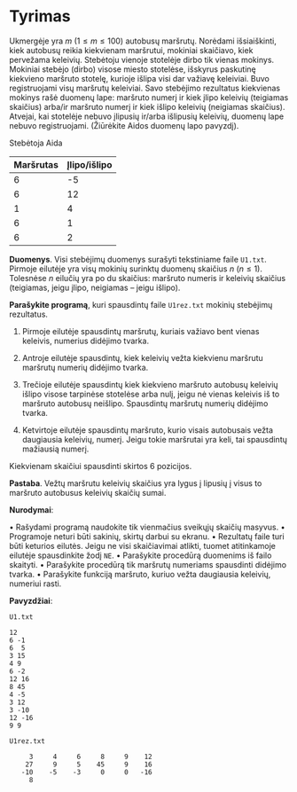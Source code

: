 Tyrimas
=======

Ukmergėje yra $m\ (1 \leq m \leq 100)$ autobusų maršrutų. Norėdami išsiaiškinti, kiek autobusų reikia kiekvienam maršrutui, mokiniai skaičiavo, kiek pervežama keleivių. Stebėtoju vienoje stotelėje dirbo tik vienas mokinys. Mokiniai stebėjo (dirbo) visose miesto stotelėse, išskyrus paskutinę kiekvieno maršruto stotelę, kurioje išlipa visi dar važiavę keleiviai. Buvo registruojami visų maršrutų keleiviai. Savo stebėjimo rezultatus kiekvienas mokinys rašė duomenų lape: maršruto numerį ir kiek įlipo keleivių (teigiamas skaičius) arba/ir maršruto numerį ir kiek išlipo keleivių (neigiamas skaičius). Atvejai, kai stotelėje nebuvo įlipusių ir/arba išlipusių keleivių, duomenų lape nebuvo registruojami. (Žiūrėkite Aidos duomenų lapo pavyzdį).

Stebėtoja Aida

| Maršrutas | Įlipo/išlipo |
| --------- | ------------ |
| 6         | -5           |
| 6         | 12           |
| 1         | 4            |
| 6         | 1            |
| 6         | 2            |

**Duomenys**. Visi stebėjimų duomenys surašyti tekstiniame faile `U1.txt`. Pirmoje eilutėje yra visų mokinių surinktų duomenų skaičius $n\ (n \leq 1)$. Tolesnėse $n$ eilučių yra po du skaičius: maršruto numeris ir keleivių skaičius (teigiamas, jeigu įlipo, neigiamas – jeigu išlipo).

**Parašykite programą**, kuri spausdintų faile `U1rez.txt` mokinių stebėjimų rezultatus.

1. Pirmoje eilutėje spausdintų maršrutų, kuriais važiavo bent vienas keleivis, numerius didėjimo tvarka.

2. Antroje eilutėje spausdintų, kiek keleivių vežta kiekvienu maršrutu maršrutų numerių didėjimo tvarka.

3. Trečioje eilutėje spausdintų kiek kiekvieno maršruto autobusų keleivių išlipo visose tarpinėse stotelėse arba nulį, jeigu nė vienas keleivis iš to maršruto autobusų neišlipo. Spausdintų maršrutų numerių didėjimo tvarka.

4. Ketvirtoje eilutėje spausdintų maršruto, kurio visais autobusais vežta daugiausia keleivių, numerį. Jeigu tokie maršrutai yra keli, tai spausdintų mažiausią numerį.

Kiekvienam skaičiui spausdinti skirtos 6 pozicijos.

**Pastaba**. Vežtų maršrutu keleivių skaičius yra lygus į lipusių į visus to maršruto autobusus keleivių skaičių sumai.

**Nurodymai**:

• Rašydami programą naudokite tik vienmačius sveikųjų skaičių masyvus.
• Programoje neturi būti sakinių, skirtų darbui su ekranu.
• Rezultatų faile turi būti keturios eilutės. Jeigu ne visi skaičiavimai atlikti, tuomet atitinkamoje eilutėje spausdinkite žodį `NE`.
• Parašykite procedūrą duomenims iš failo skaityti.
• Parašykite procedūrą tik maršrutų numeriams spausdinti didėjimo tvarka.
• Parašykite funkciją maršruto, kuriuo vežta daugiausia keleivių, numeriui rasti.

**Pavyzdžiai**:

`U1.txt`

```
12
6 -1
6  5
3 15
4 9
6 -2
12 16
8 45
4 -5
3 12
3 -10
12 -16
9 9
```

`U1rez.txt`

```
     3     4     6     8     9    12
    27     9     5    45     9    16
   -10    -5    -3     0     0   -16
     8
```